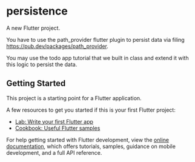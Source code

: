 # persistence

A new Flutter project.

You have to use the path_provider flutter plugin to persist data via filing https://pub.dev/packages/path_provider. 

You may use the todo app tutorial that we built in class and extend it with this logic to persist the data.

## Getting Started

This project is a starting point for a Flutter application.

A few resources to get you started if this is your first Flutter project:

- [Lab: Write your first Flutter app](https://docs.flutter.dev/get-started/codelab)
- [Cookbook: Useful Flutter samples](https://docs.flutter.dev/cookbook)

For help getting started with Flutter development, view the
[online documentation](https://docs.flutter.dev/), which offers tutorials,
samples, guidance on mobile development, and a full API reference.
